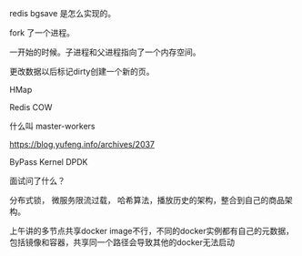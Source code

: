 

redis bgsave 是怎么实现的。



fork 了一个进程。



一开始的时候。子进程和父进程指向了一个内存空间。 

更改数据以后标记dirty创建一个新的页。





HMap





Redis COW





什么叫 master-workers





https://blog.yufeng.info/archives/2037



ByPass Kernel DPDK





面试问了什么？



分布式锁， 微服务限流过载， 哈希算法，播放历史的架构，整合到自己的商品架构。





上午讲的多节点共享docker image不行，不同的docker实例都有自己的元数据，包括镜像和容器，共享同一个路径会导致其他的docker无法启动
